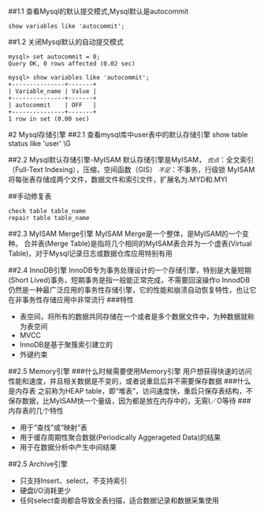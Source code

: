#
##1.1 查看Mysql的默认提交模式,Mysql默认是autocommit
```
show variables like 'autocommit';
```

##1.2 关闭Mysql默认的自动提交模式
```
mysql> set autocommit = 0;
Query OK, 0 rows affected (0.02 sec)

mysql> show variables like 'autocommit';
+---------------+-------+
| Variable_name | Value |
+---------------+-------+
| autocommit    | OFF   |
+---------------+-------+
1 row in set (0.00 sec)
```

#2 Mysql存储引擎
##2.1 查看mysql库中user表中的默认存储引擎
show table status like 'user' \G

##2.2 Mysql默认存储引擎-MyISAM
默认存储引擎是MyISAM，
*`优点`*：全文索引（Full-Text Indexing），压缩，空间函数（GIS）
*`不足`*：不事务，行级锁
MyISAM将每张表存储成两个文件，数据文件和索引文件，扩展名为.MYD和.MYI

##手动修复表
```
check table table_name
repair table table_name
```

##2.3 MyISAM Merge引擎
MyISAM Merge是一个整体，是MyISAM的一个变种。
合并表(Merge Table)是指将几个相同的MyISAM表合并为一个虚表(Virtual Table)，对于Mysql记录日志或数据仓库应用特别有用

##2.4 InnoDB引擎
InnoDB专为事务处理设计的一个存储引擎，特别是大量短期(Short Lived)事务，短期事务是指一般能正常完成，不需要回滚操作o
InnodDB仍然是一种最广泛应用的事务性存储引擎，它的性能和崩溃自动恢复特性，也让它在非事务性存储应用中非常流行
###特性
- 表空间，将所有的数据共同存储在一个或者是多个数据文件中，为种数据就称为表空间
- MVCC
- InnoDB是基于聚簇索引建立的
- 外键约束

##2.5 Memory引擎
###什么时候需要使用Memory引擎
用户想获得快速的访问性能和速度，并且相关数据是不变的，或者说重启后并不需要保存数据
###什么是内存表
之前称为HEAP table，即“堆表”，访问速度快，重启只保存表结构，不保存数据，比MyISAM快一个量级，因为都是放在内存中的，无需I／O等待
###内存表的几个特性
- 用于“查找”或“映射”表
- 用于缓存周期性聚合数据(Periodically Aggerageted Data)的结果
- 用于在数据分析中产生中间结果

##2.5 Archive引擎
- 只支持Insert、select，不支持索引
- 硬盘I/O消耗更少
- 任何select查询都会导致全表扫描，适合数据记录和数据采集使用
